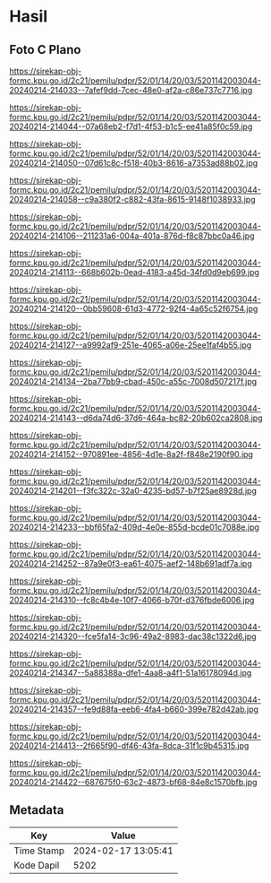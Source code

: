 # Hasil

## Foto C Plano

https://sirekap-obj-formc.kpu.go.id/2c21/pemilu/pdpr/52/01/14/20/03/5201142003044-20240214-214033--7afef9dd-7cec-48e0-af2a-c86e737c7716.jpg

https://sirekap-obj-formc.kpu.go.id/2c21/pemilu/pdpr/52/01/14/20/03/5201142003044-20240214-214044--07a68eb2-f7d1-4f53-b1c5-ee41a85f0c59.jpg

https://sirekap-obj-formc.kpu.go.id/2c21/pemilu/pdpr/52/01/14/20/03/5201142003044-20240214-214050--07d61c8c-f518-40b3-8616-a7353ad88b02.jpg

https://sirekap-obj-formc.kpu.go.id/2c21/pemilu/pdpr/52/01/14/20/03/5201142003044-20240214-214058--c9a380f2-c882-43fa-8615-9148f1038933.jpg

https://sirekap-obj-formc.kpu.go.id/2c21/pemilu/pdpr/52/01/14/20/03/5201142003044-20240214-214106--211231a6-004a-401a-876d-f8c87bbc0a46.jpg

https://sirekap-obj-formc.kpu.go.id/2c21/pemilu/pdpr/52/01/14/20/03/5201142003044-20240214-214113--668b602b-0ead-4183-a45d-34fd0d9eb699.jpg

https://sirekap-obj-formc.kpu.go.id/2c21/pemilu/pdpr/52/01/14/20/03/5201142003044-20240214-214120--0bb59608-61d3-4772-92f4-4a65c52f6754.jpg

https://sirekap-obj-formc.kpu.go.id/2c21/pemilu/pdpr/52/01/14/20/03/5201142003044-20240214-214127--a9992af9-251e-4065-a06e-25ee1faf4b55.jpg

https://sirekap-obj-formc.kpu.go.id/2c21/pemilu/pdpr/52/01/14/20/03/5201142003044-20240214-214134--2ba77bb9-cbad-450c-a55c-7008d507217f.jpg

https://sirekap-obj-formc.kpu.go.id/2c21/pemilu/pdpr/52/01/14/20/03/5201142003044-20240214-214143--d6da74d6-37d6-464a-bc82-20b602ca2808.jpg

https://sirekap-obj-formc.kpu.go.id/2c21/pemilu/pdpr/52/01/14/20/03/5201142003044-20240214-214152--970891ee-4856-4d1e-8a2f-f848e2190f90.jpg

https://sirekap-obj-formc.kpu.go.id/2c21/pemilu/pdpr/52/01/14/20/03/5201142003044-20240214-214201--f3fc322c-32a0-4235-bd57-b7f25ae8928d.jpg

https://sirekap-obj-formc.kpu.go.id/2c21/pemilu/pdpr/52/01/14/20/03/5201142003044-20240214-214233--bbf65fa2-409d-4e0e-855d-bcde01c7088e.jpg

https://sirekap-obj-formc.kpu.go.id/2c21/pemilu/pdpr/52/01/14/20/03/5201142003044-20240214-214252--87a9e0f3-ea61-4075-aef2-148b691adf7a.jpg

https://sirekap-obj-formc.kpu.go.id/2c21/pemilu/pdpr/52/01/14/20/03/5201142003044-20240214-214310--fc8c4b4e-10f7-4066-b70f-d376fbde6006.jpg

https://sirekap-obj-formc.kpu.go.id/2c21/pemilu/pdpr/52/01/14/20/03/5201142003044-20240214-214320--fce5fa14-3c96-49a2-8983-dac38c1322d6.jpg

https://sirekap-obj-formc.kpu.go.id/2c21/pemilu/pdpr/52/01/14/20/03/5201142003044-20240214-214347--5a88388a-dfe1-4aa8-a4f1-51a16178094d.jpg

https://sirekap-obj-formc.kpu.go.id/2c21/pemilu/pdpr/52/01/14/20/03/5201142003044-20240214-214357--fe9d88fa-eeb6-4fa4-b660-399e782d42ab.jpg

https://sirekap-obj-formc.kpu.go.id/2c21/pemilu/pdpr/52/01/14/20/03/5201142003044-20240214-214413--2f665f90-df46-43fa-8dca-31f1c9b45315.jpg

https://sirekap-obj-formc.kpu.go.id/2c21/pemilu/pdpr/52/01/14/20/03/5201142003044-20240214-214422--687675f0-63c2-4873-bf68-84e8c1570bfb.jpg


## Metadata

| Key        | Value               |
| ---------- | ------------------- |
| Time Stamp | 2024-02-17 13:05:41 |
| Kode Dapil | 5202                |



